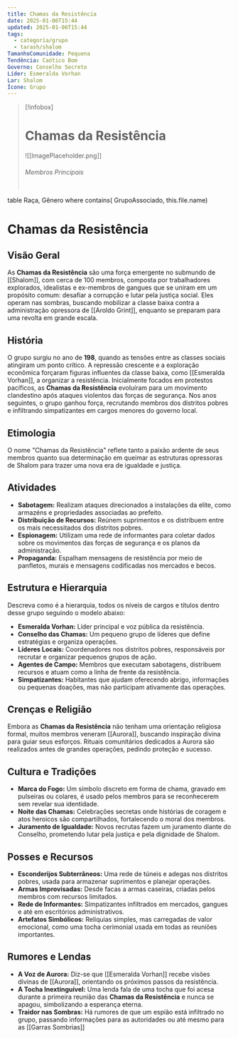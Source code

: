 ```yaml
---
title: Chamas da Resistência
date: 2025-01-06T15:44
updated: 2025-01-06T15:44
tags:
  - categoria/grupo
  - tarash/shalom
TamanhoComunidade: Pequena
Tendência: Caótico Bom
Governo: Conselho Secreto
Líder: Esmeralda Vorhan
Lar: Shalom
Ícone: Grupo
---
```


> [!infobox]
> # Chamas da Resistência
> ![[ImagePlaceholder.png]]
> ###### Membros Principais
> ```dataview
table Raça, Gênero
where contains( GrupoAssociado, this.file.name)

# Chamas da Resistência
## Visão Geral

As **Chamas da Resistência** são uma força emergente no submundo de [[Shalom]], com cerca de 100 membros, composta por trabalhadores explorados, idealistas e ex-membros de gangues que se uniram em um propósito comum: desafiar a corrupção e lutar pela justiça social. Eles operam nas sombras, buscando mobilizar a classe baixa contra a administração opressora de [[Aroldo Grint]], enquanto se preparam para uma revolta em grande escala.

## História

O grupo surgiu no ano de **198**, quando as tensões entre as classes sociais atingiram um ponto crítico. A repressão crescente e a exploração econômica forçaram figuras influentes da classe baixa, como [[Esmeralda Vorhan]], a organizar a resistência. Inicialmente focados em protestos pacíficos, as **Chamas da Resistência** evoluíram para um movimento clandestino após ataques violentos das forças de segurança. Nos anos seguintes, o grupo ganhou força, recrutando membros dos distritos pobres e infiltrando simpatizantes em cargos menores do governo local.

## Etimologia

O nome "Chamas da Resistência" reflete tanto a paixão ardente de seus membros quanto sua determinação em queimar as estruturas opressoras de Shalom para trazer uma nova era de igualdade e justiça.

## Atividades

- **Sabotagem:** Realizam ataques direcionados a instalações da elite, como armazéns e propriedades associadas ao prefeito.
- **Distribuição de Recursos:** Reúnem suprimentos e os distribuem entre os mais necessitados dos distritos pobres.
- **Espionagem:** Utilizam uma rede de informantes para coletar dados sobre os movimentos das forças de segurança e os planos da administração.
- **Propaganda:** Espalham mensagens de resistência por meio de panfletos, murais e mensagens codificadas nos mercados e becos.

## Estrutura e Hierarquia

Descreva como é a hierarquia, todos os níveis de cargos e títulos dentro desse grupo seguindo o modelo abaixo:

- **Esmeralda Vorhan:** Líder principal e voz pública da resistência.
- **Conselho das Chamas:** Um pequeno grupo de líderes que define estratégias e organiza operações.
- **Líderes Locais:** Coordenadores nos distritos pobres, responsáveis por recrutar e organizar pequenos grupos de ação.
- **Agentes de Campo:** Membros que executam sabotagens, distribuem recursos e atuam como a linha de frente da resistência.
- **Simpatizantes:** Habitantes que ajudam oferecendo abrigo, informações ou pequenas doações, mas não participam ativamente das operações.

## Crenças e Religião

Embora as **Chamas da Resistência** não tenham uma orientação religiosa formal, muitos membros veneram [[Aurora]], buscando inspiração divina para guiar seus esforços. Rituais comunitários dedicados a Aurora são realizados antes de grandes operações, pedindo proteção e sucesso.

## Cultura e Tradições

- **Marca do Fogo:** Um símbolo discreto em forma de chama, gravado em pulseiras ou colares, é usado pelos membros para se reconhecerem sem revelar sua identidade.
- **Noite das Chamas:** Celebrações secretas onde histórias de coragem e atos heroicos são compartilhados, fortalecendo o moral dos membros.
- **Juramento de Igualdade:** Novos recrutas fazem um juramento diante do Conselho, prometendo lutar pela justiça e pela dignidade de Shalom.

## Posses e Recursos

- **Esconderijos Subterrâneos:** Uma rede de túneis e adegas nos distritos pobres, usada para armazenar suprimentos e planejar operações.
- **Armas Improvisadas:** Desde facas a armas caseiras, criadas pelos membros com recursos limitados.
- **Rede de Informantes:** Simpatizantes infiltrados em mercados, gangues e até em escritórios administrativos.
- **Artefatos Simbólicos:** Relíquias simples, mas carregadas de valor emocional, como uma tocha cerimonial usada em todas as reuniões importantes.

## Rumores e Lendas

- **A Voz de Aurora:** Diz-se que [[Esmeralda Vorhan]] recebe visões divinas de [[Aurora]], orientando os próximos passos da resistência.
- **A Tocha Inextinguível:** Uma lenda fala de uma tocha que foi acesa durante a primeira reunião das **Chamas da Resistência** e nunca se apagou, simbolizando a esperança eterna.
- **Traidor nas Sombras:** Há rumores de que um espião está infiltrado no grupo, passando informações para as autoridades ou até mesmo para as [[Garras Sombrias]]

